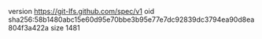 version https://git-lfs.github.com/spec/v1
oid sha256:58b1480abc15e60d95e70bbe3b95e77e7dc92839dc3794ea90d8ea804f3a422a
size 1481

